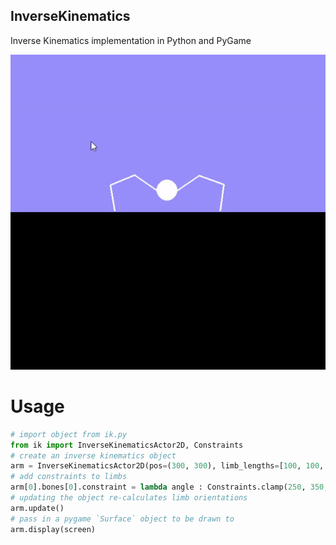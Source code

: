 ## InverseKinematics
Inverse Kinematics implementation in Python and PyGame

![screenshot](https://github.com/hamolicious/InverseKinematics/blob/master/screenshots/screen_recording.gif?raw=true)

# Usage
```python
# import object from ik.py
from ik import InverseKinematicsActor2D, Constraints
# create an inverse kinematics object
arm = InverseKinematicsActor2D(pos=(300, 300), limb_lengths=[100, 100, 100])
# add constraints to limbs
arm[0].bones[0].constraint = lambda angle : Constraints.clamp(250, 350, angle)
# updating the object re-calculates limb orientations
arm.update()
# pass in a pygame `Surface` object to be drawn to
arm.display(screen)
```



